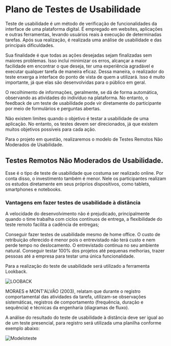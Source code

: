 # Plano de Testes de Usabilidade


Teste de usabilidade é um método de verificação de funcionalidades da interface de uma plataforma digital. É empregado em websites, aplicações e outras ferramentas, levando usuários reais à execução de determinadas tarefas. Após sua realização, é realizada uma análise de usabilidade e das principais dificuldades.

Sua finalidade é que todas as ações desejadas sejam finalizadas sem maiores problemas. Isso inclui minimizar os erros, alcançar a maior facilidade em encontrar o que deseja, ter uma experiência agradável e executar qualquer tarefa de maneira eficaz. Dessa maneira, o realizador do teste enxerga a interface do ponto de vista de quem a utilizará.
Isso é muito importante, já que elas são desenvolvidas para o público em geral.

O recolhimento de informações, geralmente, se dá de forma automática, observando as atividades do indivíduo na plataforma.
No entanto, o feedback de um teste de usabilidade pode vir diretamente do participante por meio de formulários e perguntas abertas. 

Não existem limites quando o objetivo é testar a usabilidade de uma aplicação. No entanto, os testes devem ser direcionados, já que existem muitos objetivos possíveis para cada ação.

Para o projeto em questão, realizaremos o modelo de Testes Remotos Não Moderados de Usabilidade.

## Testes Remotos Não Moderados de Usabilidade.

Esse é o tipo de teste de usabilidade que costuma ser realizado online. Por conta disso, o investimento também é menor.
Nele os participantes realizam os estudos diretamente em seus próprios dispositivos, como tablets, smartphones e notebooks.

### Vantagens em fazer testes de usabilidade à distância

A velocidade do desenvolvimento não é prejudicado, principalmente quando o time trabalha com ciclos contínuos de entrega, a flexibilidade do teste remoto facilita a cadência de entregas;

Conseguir fazer testes de usabilidade mesmo de home office.
O custo de retribuição oferecido é menor pois o entrevistado não terá custo e nem perde tempo no deslocamento.
O entrevistado continua no seu ambiente natural.
Conseguir testar 100% dos projetos até pequenas melhorias, trazer pessoas até a empresa para testar uma única funcionalidade.

Para a realização do teste de usabilidade será utilizado a ferramenta Lookback.

![LOOBACK](https://user-images.githubusercontent.com/81194817/135944810-1fff604f-5d31-4c70-9a2d-70798a0302c0.png)


MORAES e MONT'ALVÃO (2003), relatam que durante o registro comportamental das atividades da tarefa, utilizam-se observações sistemáticas, registros de comportamento (frequência, duração e sequência) e técnicas da engenharia (diagramas de fluxo).

A análise do resultado do teste de usabilidade à distância deve ser igual ao de um teste presencial, para registro será utilizada uma planilha conforme exemplo abaixo:

![Modeloteste](https://user-images.githubusercontent.com/81194817/135945048-33cc8a98-2749-4632-8ca0-ef3efd52c99b.png)



